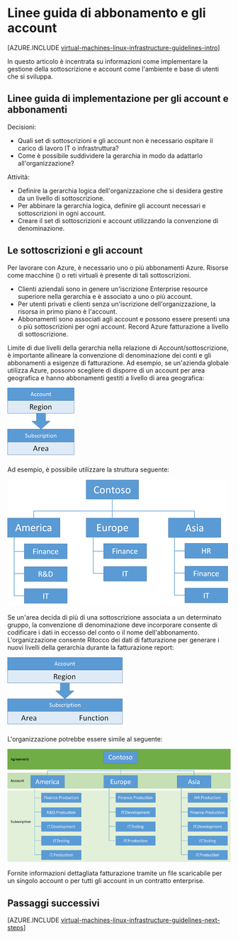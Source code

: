 <properties
    pageTitle="Abbonamento e linee guida per gli account | Microsoft Azure"
    description="Informazioni sulle linee guida di progettazione e implementazione fondamentali per gli account in Azure e abbonamenti."
    documentationCenter=""
    services="virtual-machines-linux"
    authors="iainfoulds"
    manager="timlt"
    editor=""
    tags="azure-resource-manager"/>

<tags
    ms.service="virtual-machines-linux"
    ms.workload="infrastructure-services"
    ms.tgt_pltfrm="vm-linux"
    ms.devlang="na"
    ms.topic="article"
    ms.date="09/08/2016"
    ms.author="iainfou"/>

# <a name="subscription-and-accounts-guidelines"></a>Linee guida di abbonamento e gli account

[AZURE.INCLUDE [virtual-machines-linux-infrastructure-guidelines-intro](../../includes/virtual-machines-linux-infrastructure-guidelines-intro.md)] 

In questo articolo è incentrata su informazioni come implementare la gestione della sottoscrizione e account come l'ambiente e base di utenti che si sviluppa.


## <a name="implementation-guidelines-for-subscriptions-and-accounts"></a>Linee guida di implementazione per gli account e abbonamenti

Decisioni:

- Quali set di sottoscrizioni e gli account non è necessario ospitare il carico di lavoro IT o infrastruttura?
- Come è possibile suddividere la gerarchia in modo da adattarlo all'organizzazione?

Attività:

- Definire la gerarchia logica dell'organizzazione che si desidera gestire da un livello di sottoscrizione.
- Per abbinare la gerarchia logica, definire gli account necessari e sottoscrizioni in ogni account.
- Creare il set di sottoscrizioni e account utilizzando la convenzione di denominazione.


## <a name="subscriptions-and-accounts"></a>Le sottoscrizioni e gli account

Per lavorare con Azure, è necessario uno o più abbonamenti Azure. Risorse come macchine () o reti virtuali è presente di tali sottoscrizioni.

- Clienti aziendali sono in genere un'iscrizione Enterprise resource superiore nella gerarchia e è associato a uno o più account.
- Per utenti privati e clienti senza un'iscrizione dell'organizzazione, la risorsa in primo piano è l'account.
- Abbonamenti sono associati agli account e possono essere presenti una o più sottoscrizioni per ogni account. Record Azure fatturazione a livello di sottoscrizione.

Limite di due livelli della gerarchia nella relazione di Account/sottoscrizione, è importante allineare la convenzione di denominazione dei conti e gli abbonamenti a esigenze di fatturazione. Ad esempio, se un'azienda globale utilizza Azure, possono scegliere di disporre di un account per area geografica e hanno abbonamenti gestiti a livello di area geografica:

![](./media/virtual-machines-common-infrastructure-service-guidelines/sub01.png)

Ad esempio, è possibile utilizzare la struttura seguente:

![](./media/virtual-machines-common-infrastructure-service-guidelines/sub02.png)

Se un'area decida di più di una sottoscrizione associata a un determinato gruppo, la convenzione di denominazione deve incorporare consente di codificare i dati in eccesso del conto o il nome dell'abbonamento. L'organizzazione consente Ritocco dei dati di fatturazione per generare i nuovi livelli della gerarchia durante la fatturazione report:

![](./media/virtual-machines-common-infrastructure-service-guidelines/sub03.png)

L'organizzazione potrebbe essere simile al seguente:

![](./media/virtual-machines-common-infrastructure-service-guidelines/sub04.png)

Fornite informazioni dettagliata fatturazione tramite un file scaricabile per un singolo account o per tutti gli account in un contratto enterprise.


## <a name="next-steps"></a>Passaggi successivi

[AZURE.INCLUDE [virtual-machines-linux-infrastructure-guidelines-next-steps](../../includes/virtual-machines-linux-infrastructure-guidelines-next-steps.md)] 